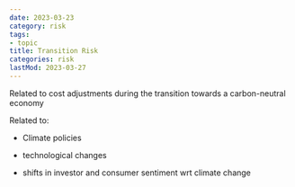 ```yaml
---
date: 2023-03-23
category: risk
tags:
- topic
title: Transition Risk
categories: risk
lastMod: 2023-03-27
---
```

Related to cost adjustments during the transition towards a carbon-neutral economy

Related to:

  + Climate policies

  + technological changes

  + shifts in investor and consumer sentiment wrt climate change
